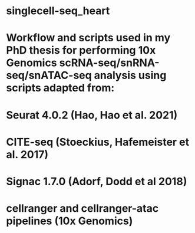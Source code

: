 # singlecell-seq_heart
# Workflow and scripts used in my PhD thesis for performing 10x Genomics scRNA-seq/snRNA-seq/snATAC-seq analysis using scripts adapted from: 
# Seurat 4.0.2 (Hao, Hao et al. 2021) 
# CITE-seq (Stoeckius, Hafemeister et al. 2017)
# Signac 1.7.0 (Adorf, Dodd et al 2018) 
# cellranger and cellranger-atac pipelines (10x Genomics) 
